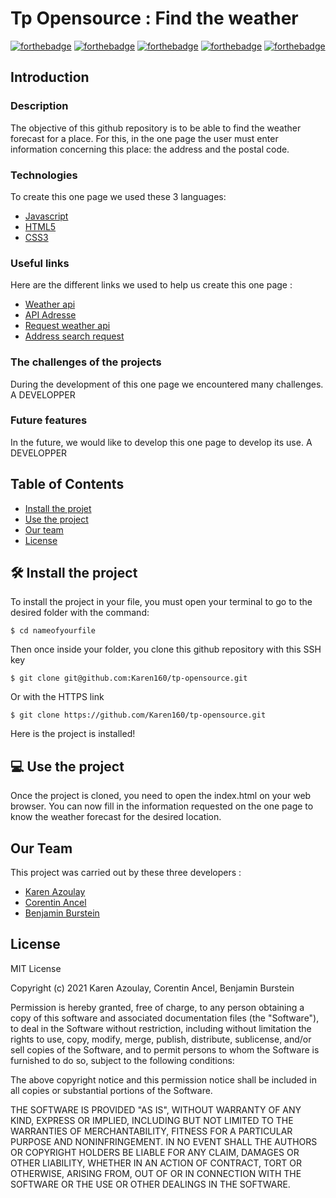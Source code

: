 # Tp Opensource : Find the weather

[![forthebadge](https://forthebadge.com/images/badges/built-by-developers.svg)](https://forthebadge.com) [![forthebadge](https://forthebadge.com/images/badges/made-with-javascript.svg)](https://forthebadge.com) [![forthebadge](https://forthebadge.com/images/badges/uses-html.svg)](https://forthebadge.com) [![forthebadge](https://forthebadge.com/images/badges/uses-css.svg)](https://forthebadge.com) [![forthebadge](https://forthebadge.com/images/badges/uses-js.svg)](https://forthebadge.com)

## Introduction
### Description
The objective of this github repository is to be able to find the weather forecast for a place. For this, in the one page the user must enter information concerning this place: the address and the postal code.

### Technologies
To create this one page we used these 3 languages:
* [Javascript](https://www.javascript.com/)
* [HTML5](https://developer.mozilla.org/fr/docs/Web/HTML)
* [CSS3](https://developer.mozilla.org/fr/docs/Web/CSS)

### Useful links
Here are the different links we used to help us create this one page :
* [Weather api](https://www.weatherapi.com/)
* [API Adresse](https://geo.api.gouv.fr/adresse)
* [Request weather api](http://api.weatherapi.com/v1/current.json)
* [Address search request](https://api-adresse.data.gouv.fr/search/)

### The challenges of the projects
During the development of this one page we encountered many challenges.
A DEVELOPPER

### Future features
In the future, we would like to develop this one page to develop its use.
A DEVELOPPER

## Table of Contents
* [Install the projet](#install-the-project)
* [Use the project](#use-the-project)
* [Our team](#our-team)
* [License](#license)

## 🛠 Install the project
To install the project in your file, you must open your terminal to go to the desired folder with the command:
```
$ cd nameofyourfile
```

Then once inside your folder, you clone this github repository with this SSH key
```
$ git clone git@github.com:Karen160/tp-opensource.git
```
Or with the HTTPS link
```
$ git clone https://github.com/Karen160/tp-opensource.git
```

Here is the project is installed!

## 💻 Use the project
Once the project is cloned, you need to open the index.html on your web browser.
You can now fill in the information requested on the one page to know the weather forecast for the desired location.

## Our Team
This project was carried out by these three developers :
* [Karen Azoulay](https://github.com/Karen160)
* [Corentin Ancel](https://github.com/Cocancels)
* [Benjamin Burstein](https://github.com/IIMBenjaminBurstein)

## License 
MIT License

Copyright (c) 2021 Karen Azoulay, Corentin Ancel, Benjamin Burstein

Permission is hereby granted, free of charge, to any person obtaining a copy
of this software and associated documentation files (the "Software"), to deal
in the Software without restriction, including without limitation the rights
to use, copy, modify, merge, publish, distribute, sublicense, and/or sell
copies of the Software, and to permit persons to whom the Software is
furnished to do so, subject to the following conditions:

The above copyright notice and this permission notice shall be included in all
copies or substantial portions of the Software.

THE SOFTWARE IS PROVIDED "AS IS", WITHOUT WARRANTY OF ANY KIND, EXPRESS OR
IMPLIED, INCLUDING BUT NOT LIMITED TO THE WARRANTIES OF MERCHANTABILITY,
FITNESS FOR A PARTICULAR PURPOSE AND NONINFRINGEMENT. IN NO EVENT SHALL THE
AUTHORS OR COPYRIGHT HOLDERS BE LIABLE FOR ANY CLAIM, DAMAGES OR OTHER
LIABILITY, WHETHER IN AN ACTION OF CONTRACT, TORT OR OTHERWISE, ARISING FROM,
OUT OF OR IN CONNECTION WITH THE SOFTWARE OR THE USE OR OTHER DEALINGS IN THE
SOFTWARE.